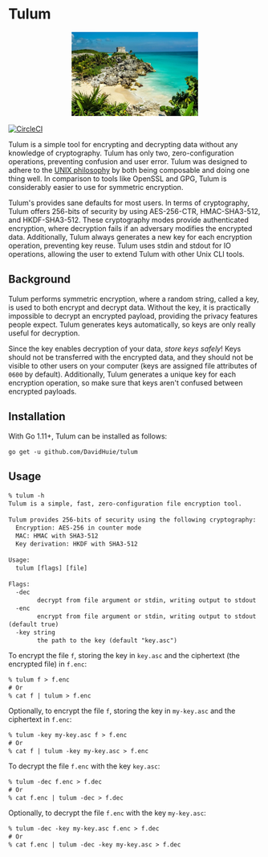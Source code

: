 # Tulum

<p align="center">
    <img src="https://github.com/DavidHuie/tulum/raw/master/images/tulum.jpg" width="50%" height="50%">
</p>

[![CircleCI](https://circleci.com/gh/DavidHuie/tulum.svg?style=svg)](https://circleci.com/gh/DavidHuie/tulum)

Tulum is a simple tool for encrypting and decrypting data without any
knowledge of cryptography. Tulum has only two, zero-configuration
operations, preventing confusion and user error. Tulum was designed to
adhere to the [UNIX
philosophy](https://en.wikipedia.org/wiki/Unix_philosophy) by both
being composable and doing one thing well. In comparison to tools like
OpenSSL and GPG, Tulum is considerably easier to use for symmetric
encryption.

Tulum's provides sane defaults for most users. In terms of
cryptography, Tulum offers 256-bits of security by using AES-256-CTR,
HMAC-SHA3-512, and HKDF-SHA3-512. These cryptography modes provide
authenticated encryption, where decryption fails if an adversary
modifies the encrypted data. Additionally, Tulum always generates a
new key for each encryption operation, preventing key reuse. Tulum
uses stdin and stdout for IO operations, allowing the user to extend
Tulum with other Unix CLI tools.

## Background

Tulum performs symmetric encryption, where a random string, called a
key, is used to both encrypt and decrypt data. Without the key, it is
practically impossible to decrypt an encrypted payload, providing the
privacy features people expect. Tulum generates keys automatically, so
keys are only really useful for decryption.

Since the key enables decryption of your data, *store keys safely*!
Keys should not be transferred with the encrypted data, and they
should not be visible to other users on your computer (keys are
assigned file attributes of `0600` by default). Additionally, Tulum
generates a unique key for each encryption operation, so make sure
that keys aren't confused between encrypted payloads.

## Installation

With Go 1.11+, Tulum can be installed as follows:
```shell
go get -u github.com/DavidHuie/tulum
```

## Usage

```text
% tulum -h
Tulum is a simple, fast, zero-configuration file encryption tool.

Tulum provides 256-bits of security using the following cryptography:
  Encryption: AES-256 in counter mode
  MAC: HMAC with SHA3-512
  Key derivation: HKDF with SHA3-512

Usage:
  tulum [flags] [file]

Flags:
  -dec
    	decrypt from file argument or stdin, writing output to stdout
  -enc
    	encrypt from file argument or stdin, writing output to stdout (default true)
  -key string
    	the path to the key (default "key.asc")
```

To encrypt the file `f`, storing the key in `key.asc` and the
ciphertext (the encrypted file) in `f.enc`:
```shell
% tulum f > f.enc
# Or
% cat f | tulum > f.enc
```

Optionally, to encrypt the file `f`, storing the key in `my-key.asc`
and the ciphertext in `f.enc`:
```shell
% tulum -key my-key.asc f > f.enc
# Or
% cat f | tulum -key my-key.asc > f.enc
```

To decrypt the file `f.enc` with the key `key.asc`:
```shell
% tulum -dec f.enc > f.dec
# Or
% cat f.enc | tulum -dec > f.dec
```

Optionally, to decrypt the file `f.enc` with the key `my-key.asc`:
```shell
% tulum -dec -key my-key.asc f.enc > f.dec
# Or
% cat f.enc | tulum -dec -key my-key.asc > f.dec
```
